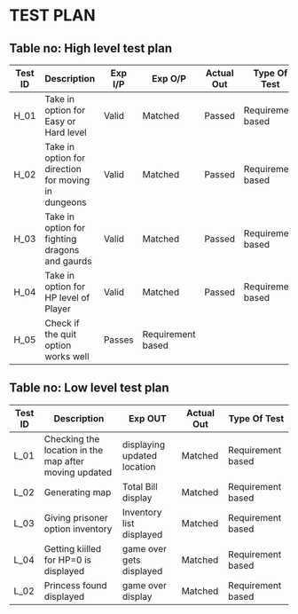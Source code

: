 # TEST PLAN
## Table no: High level test plan
| **Test ID** | **Description**                                              | **Exp I/P** | **Exp O/P** | **Actual Out** |**Type Of Test**  |    
|-------------|--------------------------------------------------------------|------------|-------------|----------------|------------------|
|  H_01       |  Take in option for Easy or Hard level  | Valid |Matched | Passed |Requirement based |
|  H_02       | Take in option for direction for moving in dungeons  | Valid | Matched | Passed | Requirement based    |
|  H_03       | Take in option for fighting dragons and gaurds  | Valid | Matched | Passed | Requirement based    |
|  H_04       | Take in option for HP level of Player | Valid | Matched | Passed | Requirement based    |
|  H_05       | Check if the quit option works well  | Passes |  Requirement based |
## Table no: Low level test plan
| **Test ID** | **Description**                                              | **Exp OUT** | **Actual Out** |**Type Of Test**  |    
|-------------|--------------------------------------------------------------|-------------|----------------|------------------|
|  L_01       |Checking the location in the map after moving updated | displaying updated location |Matched|Requirement based |
|  L_02       |Generating map | Total Bill display |Matched | Requirement based   |
|  L_03    |  Giving prisoner option inventory | Inventory list displayed| Matched | Requirement based   |
|  L_04    |  Getting kiilled for HP=0 is displayed| game over gets displayed | Matched | Requirement based   |
|  L_02       |Princess found displayed | game over display |Matched | Requirement based   |



